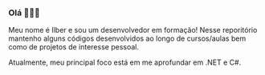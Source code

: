 ### Olá 👋👋👋

Meu nome é Ilber e sou um desenvolvedor em formação!
Nesse reporitório mantenho alguns códigos desenvolvidos ao longo de cursos/aulas bem como de projetos de interesse pessoal.

Atualmente, meu principal foco está em me aprofundar em .NET e C#.

<!--
**ilbermendes/ilbermendes** is a ✨ _special_ ✨ repository because its `README.md` (this file) appears on your GitHub profile.

Here are some ideas to get you started:

- 🔭 I’m currently working on ...
- 🌱 I’m currently learning ...
- 👯 I’m looking to collaborate on ...
- 🤔 I’m looking for help with ...
- 💬 Ask me about ...
- 📫 How to reach me: ...
- 😄 Pronouns: ...
- ⚡ Fun fact: ...
-->
